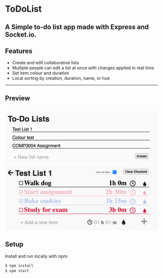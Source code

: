 # ToDoList
A Simple to-do list app made with Express and Socket.io.
---
  
## Features
- Create and edit collaborative lists
- Multiple people can edit a list at once with changes applied in real time
- Set item colour and duration
- Local sorting by creation, duration, name, or hue
---
  
## Preview
![Preview of site](toDoListPreview1.png)
![Preview of site](toDoListPreview2.png)
---
  
## Setup
Install and run locally with npm:
```sh
$ npm install
$ npm start
```